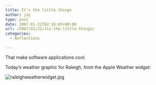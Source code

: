 ```yaml
---
title: It’s the little things
author: jay
type: post
date: 2007-01-22T02:16:03+00:00
url: /2007/01/22/its-the-little-things/
categories:
  - Reflections

---
```

That make software applications cool.

Today’s weather graphic for Raleigh, from the Apple Weather widget:

![raleighweatherwidget.jpg][1]

 [1]: https://files.rambleon.org/images/2007/01/raleighweatherwidget.jpg